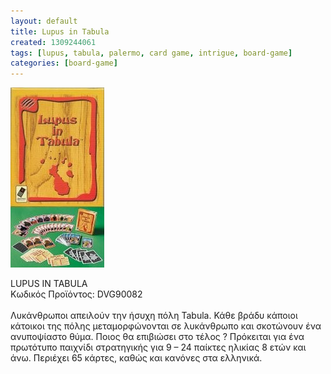 ```yaml
---
layout: default
title: Lupus in Tabula
created: 1309244061
tags: [lupus, tabula, palermo, card game, intrigue, board-game]
categories: [board-game]
---
```

<p class="rtecenter">
	<img alt="" src="/assets/images/lupus.jpg" style="width: 150px; height: 288px;" /></p>
<p>
	<span class="text01">LUPUS IN TABULA</span><br />
	&Kappa;&omega;&delta;&iota;&kappa;ό&sigmaf; &Pi;&rho;&omicron;ϊό&nu;&tau;&omicron;&sigmaf;: DVG90082<br />
	<br />
	&Lambda;&upsilon;&kappa;ά&nu;&theta;&rho;&omega;&pi;&omicron;&iota; &alpha;&pi;&epsilon;&iota;&lambda;&omicron;ύ&nu; &tau;&eta;&nu; ή&sigma;&upsilon;&chi;&eta; &pi;ό&lambda;&eta; <span lang="EN-US" style="">Tabula</span>. &Kappa;ά&theta;&epsilon; &beta;&rho;ά&delta;&upsilon; &kappa;ά&pi;&omicron;&iota;&omicron;&iota; &kappa;ά&tau;&omicron;&iota;&kappa;&omicron;&iota; &tau;&eta;&sigmaf; &pi;ό&lambda;&eta;&sigmaf; &mu;&epsilon;&tau;&alpha;&mu;&omicron;&rho;&phi;ώ&nu;&omicron;&nu;&tau;&alpha;&iota; &sigma;&epsilon; &lambda;&upsilon;&kappa;ά&nu;&theta;&rho;&omega;&pi;&omicron; &kappa;&alpha;&iota; &sigma;&kappa;&omicron;&tau;ώ&nu;&omicron;&upsilon;&nu; έ&nu;&alpha; &alpha;&nu;&upsilon;&pi;&omicron;&psi;ί&alpha;&sigma;&tau;&omicron; &theta;ύ&mu;&alpha;. &Pi;&omicron;&iota;&omicron;&sigmaf; &theta;&alpha; &epsilon;&pi;&iota;&beta;&iota;ώ&sigma;&epsilon;&iota; &sigma;&tau;&omicron; &tau;έ&lambda;&omicron;&sigmaf; ? &Pi;&rho;ό&kappa;&epsilon;&iota;&tau;&alpha;&iota; &gamma;&iota;&alpha; έ&nu;&alpha; &pi;&rho;&omega;&tau;ό&tau;&upsilon;&pi;&omicron; &pi;&alpha;&iota;&chi;&nu;ί&delta;&iota; &sigma;&tau;&rho;&alpha;&tau;&eta;&gamma;&iota;&kappa;ή&sigmaf; &gamma;&iota;&alpha; 9 &ndash; 24 &pi;&alpha;ί&kappa;&tau;&epsilon;&sigmaf; &eta;&lambda;&iota;&kappa;ί&alpha;&sigmaf; 8 &epsilon;&tau;ώ&nu; &kappa;&alpha;&iota; ά&nu;&omega;. &Pi;&epsilon;&rho;&iota;έ&chi;&epsilon;&iota; 65 &kappa;ά&rho;&tau;&epsilon;&sigmaf;, &kappa;&alpha;&theta;ώ&sigmaf; &kappa;&alpha;&iota; &kappa;&alpha;&nu;ό&nu;&epsilon;&sigmaf; &sigma;&tau;&alpha; &epsilon;&lambda;&lambda;&eta;&nu;&iota;&kappa;ά.</p>
